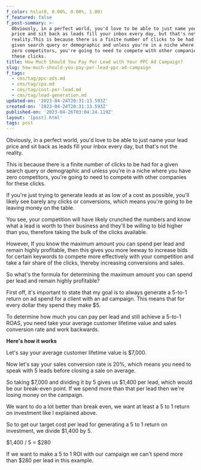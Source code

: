 ```yaml
---
f_color: hsla(0, 0.00%, 0.00%, 1.00)
f_featured: false
f_post-summary: >-
  Obviously, in a perfect world, you'd love to be able to just name your lead
  price and sit back as leads fill your inbox every day, but that's not the
  reality.This is because there is a finite number of clicks to be had for a
  given search query or demographic and unless you're in a niche where you have
  zero competitors, you're going to need to compete with other companies for
  these clicks.
title: How Much Should You Pay Per Lead with Your PPC Ad Campaign?
slug: how-much-should-you-pay-per-lead-ppc-ad-campaign
f_tags:
  - cms/tag/ppc-ads.md
  - cms/tag/cpa.md
  - cms/tag/cost-per-lead.md
  - cms/tag/lead-generation.md
updated-on: '2023-04-24T20:31:13.593Z'
created-on: '2023-04-24T20:31:13.593Z'
published-on: '2023-04-26T03:04:24.119Z'
layout: '[post].html'
tags: post
---
```


Obviously, in a perfect world, you'd love to be able to just name your lead price and sit back as leads fill your inbox every day, but that's not the reality.

This is because there is a finite number of clicks to be had for a given search query or demographic and unless you're in a niche where you have zero competitors, you're going to need to compete with other companies for these clicks.

If you're just trying to generate leads at as low of a cost as possible, you'll likely see barely any clicks or conversions, which means you're going to be leaving money on the table.

You see, your competition will have likely crunched the numbers and know what a lead is worth to their business and they'll be willing to bid higher than you, therefore taking the bulk of the clicks available.

However, If you know the maximum amount you can spend per lead and remain highly profitable, then this gives you more leeway to increase bids for certain keywords to compete more effectively with your competition and take a fair share of the clicks, thereby increasing conversions and sales.

So what's the formula for determining the maximum amount you can spend per lead and remain highly profitable?

First off, it's important to state that my goal is to always generate a 5-to-1 return on ad spend for a client with an ad campaign. This means that for every dollar they spend they make $5.

To determine how much you can pay per lead and still achieve a 5-to-1 ROAS, you need take your average customer lifetime value and sales conversion rate and work backwards.

**Here's how it works**

Let's say your average customer lifetime value is $7,000.

Now let's say your sales conversion rate is 20%, which means you need to speak with 5 leads before closing a sale on average.

So taking $7,000 and dividing it by 5 gives us $1,400 per lead, which would be our break-even point. If we spend more than that per lead then we're losing money on the campaign.

We want to do a lot better than break even, we want at least a 5 to 1 return on investment like I explained above.

So to get our target cost per lead for generating a 5 to 1 return on investment, we divide $1,400 by 5.

$1,400 / 5 = $280

If we want to make a 5 to 1 ROI with our campaign we can't spend more than $280 per lead in this example.

‍
